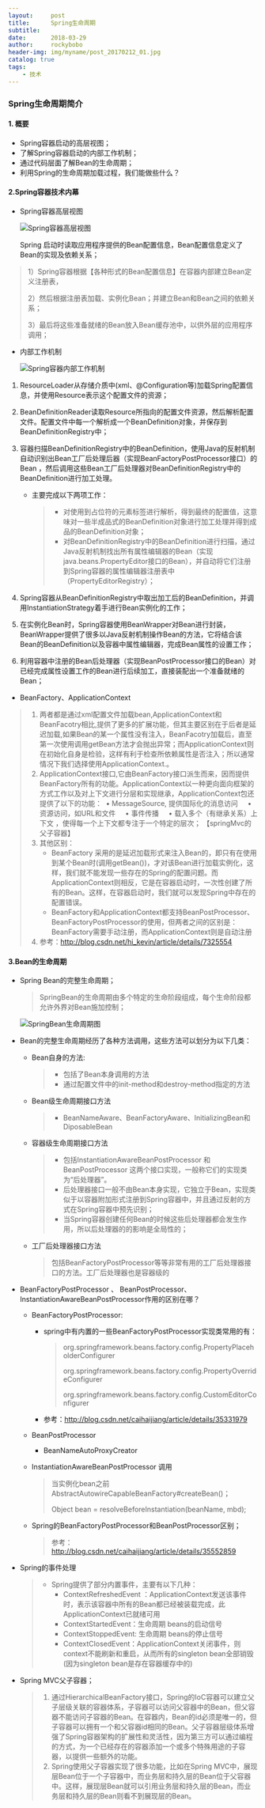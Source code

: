 ```yaml
---
layout:     post
title:      Spring生命周期
subtitle:   
date:       2018-03-29
author:     rockybobo
header-img: img/myname/post_20170212_01.jpg
catalog: true
tags:
    - 技术
---
```


### Spring生命周期简介

#### 1. 概要

- Spring容器启动的高层视图；
- 了解Spring容器启动的内部工作机制；
- 通过代码层面了解Bean的生命周期；
- 利用Spring的生命周期加载过程，我们能做些什么？

#### 2.Spring容器技术内幕

- Spring容器高层视图

  ![Spring容器高层视图](http://rockybobo.top/img/course/Spring容器高层视图.jpg)

  Spring 启动时读取应用程序提供的Bean配置信息，Bean配置信息定义了Bean的实现及依赖关系；

> ​     1）Spring容器根据【各种形式的Bean配置信息】在容器内部建立Bean定义注册表，
>
> ​     2）然后根据注册表加载、实例化Bean；并建立Bean和Bean之间的依赖关系；
>
> ​     3）最后将这些准备就绪的Bean放入Bean缓存池中，以供外层的应用程序调用；

- 内部工作机制

  ![Spring容器内部工作机制](http://rockybobo.top/img/course/Spring容器内部工作机制.jpg)

1. ResourceLoader从存储介质中(xml、@Configuration等)加载Spring配置信息，并使用Resource表示这个配置文件的资源；

2. BeanDefinitionReader读取Resource所指向的配置文件资源，然后解析配置文件。配置文件中每一个<bean>解析成一个BeanDefinition对象，并保存到BeanDefinitionRegistry中；

3. 容器扫描BeanDefinitionRegistry中的BeanDefinition，使用Java的反射机制自动识别出Bean工厂后处理后器（实现BeanFactoryPostProcessor接口）的Bean ，然后调用这些Bean工厂后处理器对BeanDefinitionRegistry中的BeanDefinition进行加工处理。

   - 主要完成以下两项工作：

     > - 对使用到占位符的<bean>元素标签进行解析，得到最终的配置值，这意味对一些半成品式的BeanDefinition对象进行加工处理并得到成品的BeanDefinition对象；
     > - 对BeanDefinitionRegistry中的BeanDefinition进行扫描，通过Java反射机制找出所有属性编辑器的Bean（实现java.beans.PropertyEditor接口的Bean），并自动将它们注册到Spring容器的属性编辑器注册表中（PropertyEditorRegistry）；

4. Spring容器从BeanDefinitionRegistry中取出加工后的BeanDefinition，并调用InstantiationStrategy着手进行Bean实例化的工作；

5. 在实例化Bean时，Spring容器使用BeanWrapper对Bean进行封装，BeanWrapper提供了很多以Java反射机制操作Bean的方法，它将结合该Bean的BeanDefinition以及容器中属性编辑器，完成Bean属性的设置工作；

6. 利用容器中注册的Bean后处理器（实现BeanPostProcessor接口的Bean）对已经完成属性设置工作的Bean进行后续加工，直接装配出一个准备就绪的Bean；

- BeanFactory、ApplicationContext

> 1. 两者都是通过xml配置文件加载bean,ApplicationContext和BeanFacotry相比,提供了更多的扩展功能，但其主要区别在于后者是延迟加载,如果Bean的某一个属性没有注入，BeanFacotry加载后，直至第一次使用调用getBean方法才会抛出异常；而ApplicationContext则在初始化自身是检验，这样有利于检查所依赖属性是否注入；所以通常情况下我们选择使用ApplicationContext.。
> 2. ApplicationContext接口,它由BeanFactory接口派生而来，因而提供BeanFactory所有的功能。ApplicationContext以一种更向面向框架的方式工作以及对上下文进行分层和实现继承，ApplicationContext包还提供了以下的功能： 
>    • MessageSource, 提供国际化的消息访问  
>         • 资源访问，如URL和文件  
>         • 事件传播  
>         • 载入多个（有继承关系）上下文 ，使得每一个上下文都专注于一个特定的层次；  【springMvc的父子容器】
> 3. 其他区别：
>    - BeanFactory 采用的是延迟加载形式来注入Bean的，即只有在使用到某个Bean时(调用getBean())，才对该Bean进行加载实例化，这样，我们就不能发现一些存在的Spring的配置问题。而ApplicationContext则相反，它是在容器启动时，一次性创建了所有的Bean。这样，在容器启动时，我们就可以发现Spring中存在的配置错误。 
>    - BeanFactory和ApplicationContext都支持BeanPostProcessor、BeanFactoryPostProcessor的使用，但两者之间的区别是：BeanFactory需要手动注册，而ApplicationContext则是自动注册
> 4. 参考：http://blog.csdn.net/hi_kevin/article/details/7325554

#### 3.Bean的生命周期

- Spring Bean的完整生命周期；

  > SpringBean的生命周期由多个特定的生命阶段组成，每个生命阶段都允许外界对Bean施加控制；

   ![SpringBean生命周期图](http://rockybobo.top/img/course/SpringBean生命周期图.png)

- Bean的完整生命周期经历了各种方法调用，这些方法可以划分为以下几类：

  - Bean自身的方法:  

    > - 包括了Bean本身调用的方法 
    > - 通过配置文件中<bean>的init-method和destroy-method指定的方法

  - Bean级生命周期接口方法

    > - BeanNameAware、BeanFactoryAware、InitializingBean和DiposableBean

  - 容器级生命周期接口方法

    > - 包括InstantiationAwareBeanPostProcessor 和 BeanPostProcessor 这两个接口实现，一般称它们的实现类为“后处理器”。
    > - 后处理器接口一般不由Bean本身实现，它独立于Bean，实现类似于以容器附加形式注册到Spring容器中，并且通过反射的方式在Spring容器中预先识别；
    > - 当Spring容器创建任何Bean的时候这些后处理器都会发生作用，所以后处理器的的影响是全局性的；

  - 工厂后处理器接口方法

    > 包括BeanFactoryPostProcessor等等非常有用的工厂后处理器接口的方法。工厂后处理器也是容器级的

- BeanFactoryPostProcessor 、 BeanPostProcessor、InstantiationAwareBeanPostProcessor作用的区别在哪？

  - BeanFactoryPostProcessor: 

    - spring中有内置的一些BeanFactoryPostProcessor实现类常用的有：

      > org.springframework.beans.factory.config.PropertyPlaceholderConfigurer
      >
      > org.springframework.beans.factory.config.PropertyOverrideConfigurer
      >
      > org.springframework.beans.factory.config.CustomEditorConfigurer

    - 参考：http://blog.csdn.net/caihaijiang/article/details/35331979

  - BeanPostProcessor  

    - BeanNameAutoProxyCreator

  - InstantiationAwareBeanPostProcessor 调用

    > 当实例化bean之前AbstractAutowireCapableBeanFactory#createBean()；
    >
    > Object bean = resolveBeforeInstantiation(beanName, mbd);

  - Spring的BeanFactoryPostProcessor和BeanPostProcessor区别；

    > 参考： http://blog.csdn.net/caihaijiang/article/details/35552859

- Spring的事件处理

  > - Spring提供了部分内置事件，主要有以下几种：  
  >   - ContextRefreshedEvent ：ApplicationContext发送该事件时，表示该容器中所有的Bean都已经被装载完成，此ApplicationContext已就绪可用 
  >   - ContextStartedEvent：生命周期 beans的启动信号  
  >   - ContextStoppedEvent: 生命周期 beans的停止信号  
  >   - ContextClosedEvent：ApplicationContext关闭事件，则context不能刷新和重启，从而所有的singleton bean全部销毁(因为singleton bean是存在容器缓存中的) 

- Spring MVC父子容器；

  > 1. 通过HierarchicalBeanFactory接口，Spring的IoC容器可以建立父子层级关联的容器体系，子容器可以访问父容器中的Bean，但父容器不能访问子容器的Bean。在容器内，Bean的id必须是唯一的，但子容器可以拥有一个和父容器id相同的Bean。父子容器层级体系增强了Spring容器架构的扩展性和灵活性，因为第三方可以通过编程的方式，为一个已经存在的容器添加一个或多个特殊用途的子容器，以提供一些额外的功能。
  > 2. Spring使用父子容器实现了很多功能，比如在Spring MVC中，展现层Bean位于一个子容器中，而业务层和持久层的Bean位于父容器中。这样，展现层Bean就可以引用业务层和持久层的Bean，而业务层和持久层的Bean则看不到展现层的Bean。

  ​





